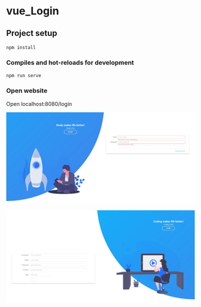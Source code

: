 # vue_Login

## Project setup
```
npm install
```

### Compiles and hot-reloads for development
```
npm run serve
```

### Open website 
Open localhost:8080/login


![login Example](login.jpeg)

![signup Example](signup.jpeg)
